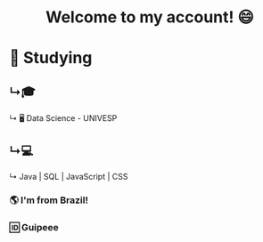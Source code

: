 <h1 align="center"> Welcome to my account! 😄</h1>


<h1 align="left">
📖 Studying</h1>

<h2 align="left">
  ↳🎓</h2>
  <p align="left">
    ↳ 🖥️ Data Science - UNIVESP</p>

<h2 align="left">
  ↳💻</h2>
  <p>
    ↳ Java | SQL | JavaScript | CSS </p>


<h3>🌎 I'm from Brazil!</h3>
<h3>🆔 Guipeee</h3>
